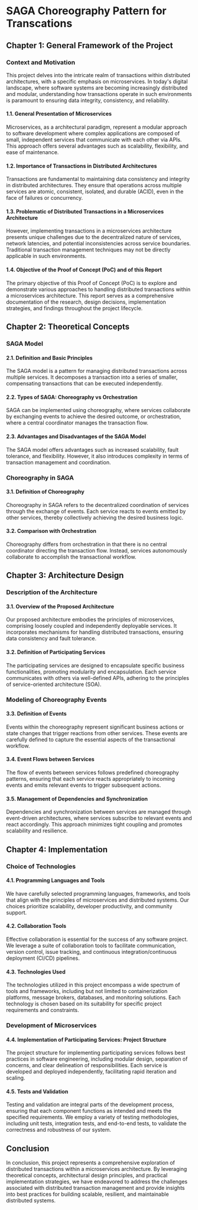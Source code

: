 # SAGA  Choreography Pattern for Transcations 
## Chapter 1: General Framework of the Project

### Context and Motivation
This project delves into the intricate realm of transactions within distributed architectures, with a specific emphasis on microservices. In today's digital landscape, where software systems are becoming increasingly distributed and modular, understanding how transactions operate in such environments is paramount to ensuring data integrity, consistency, and reliability.

#### 1.1. General Presentation of Microservices
Microservices, as a architectural paradigm, represent a modular approach to software development where complex applications are composed of small, independent services that communicate with each other via APIs. This approach offers several advantages such as scalability, flexibility, and ease of maintenance.

#### 1.2. Importance of Transactions in Distributed Architectures
Transactions are fundamental to maintaining data consistency and integrity in distributed architectures. They ensure that operations across multiple services are atomic, consistent, isolated, and durable (ACID), even in the face of failures or concurrency.

#### 1.3. Problematic of Distributed Transactions in a Microservices Architecture
However, implementing transactions in a microservices architecture presents unique challenges due to the decentralized nature of services, network latencies, and potential inconsistencies across service boundaries. Traditional transaction management techniques may not be directly applicable in such environments.

#### 1.4. Objective of the Proof of Concept (PoC) and of this Report
The primary objective of this Proof of Concept (PoC) is to explore and demonstrate various approaches to handling distributed transactions within a microservices architecture. This report serves as a comprehensive documentation of the research, design decisions, implementation strategies, and findings throughout the project lifecycle.

## Chapter 2: Theoretical Concepts

### SAGA Model

#### 2.1. Definition and Basic Principles
The SAGA model is a pattern for managing distributed transactions across multiple services. It decomposes a transaction into a series of smaller, compensating transactions that can be executed independently.

#### 2.2. Types of SAGA: Choreography vs Orchestration
SAGA can be implemented using choreography, where services collaborate by exchanging events to achieve the desired outcome, or orchestration, where a central coordinator manages the transaction flow.

#### 2.3. Advantages and Disadvantages of the SAGA Model
The SAGA model offers advantages such as increased scalability, fault tolerance, and flexibility. However, it also introduces complexity in terms of transaction management and coordination.

### Choreography in SAGA

#### 3.1. Definition of Choreography
Choreography in SAGA refers to the decentralized coordination of services through the exchange of events. Each service reacts to events emitted by other services, thereby collectively achieving the desired business logic.

#### 3.2. Comparison with Orchestration
Choreography differs from orchestration in that there is no central coordinator directing the transaction flow. Instead, services autonomously collaborate to accomplish the transactional workflow.

## Chapter 3: Architecture Design

### Description of the Architecture

#### 3.1. Overview of the Proposed Architecture
Our proposed architecture embodies the principles of microservices, comprising loosely coupled and independently deployable services. It incorporates mechanisms for handling distributed transactions, ensuring data consistency and fault tolerance.

#### 3.2. Definition of Participating Services
The participating services are designed to encapsulate specific business functionalities, promoting modularity and encapsulation. Each service communicates with others via well-defined APIs, adhering to the principles of service-oriented architecture (SOA).

### Modeling of Choreography Events

#### 3.3. Definition of Events
Events within the choreography represent significant business actions or state changes that trigger reactions from other services. These events are carefully defined to capture the essential aspects of the transactional workflow.

#### 3.4. Event Flows between Services
The flow of events between services follows predefined choreography patterns, ensuring that each service reacts appropriately to incoming events and emits relevant events to trigger subsequent actions.

#### 3.5. Management of Dependencies and Synchronization
Dependencies and synchronization between services are managed through event-driven architectures, where services subscribe to relevant events and react accordingly. This approach minimizes tight coupling and promotes scalability and resilience.

## Chapter 4: Implementation

### Choice of Technologies

#### 4.1. Programming Languages and Tools
We have carefully selected programming languages, frameworks, and tools that align with the principles of microservices and distributed systems. Our choices prioritize scalability, developer productivity, and community support.

#### 4.2. Collaboration Tools
Effective collaboration is essential for the success of any software project. We leverage a suite of collaboration tools to facilitate communication, version control, issue tracking, and continuous integration/continuous deployment (CI/CD) pipelines.

#### 4.3. Technologies Used
The technologies utilized in this project encompass a wide spectrum of tools and frameworks, including but not limited to containerization platforms, message brokers, databases, and monitoring solutions. Each technology is chosen based on its suitability for specific project requirements and constraints.

### Development of Microservices

#### 4.4. Implementation of Participating Services: Project Structure
The project structure for implementing participating services follows best practices in software engineering, including modular design, separation of concerns, and clear delineation of responsibilities. Each service is developed and deployed independently, facilitating rapid iteration and scaling.

#### 4.5. Tests and Validation
Testing and validation are integral parts of the development process, ensuring that each component functions as intended and meets the specified requirements. We employ a variety of testing methodologies, including unit tests, integration tests, and end-to-end tests, to validate the correctness and robustness of our system.

## Conclusion

In conclusion, this project represents a comprehensive exploration of distributed transactions within a microservices architecture. By leveraging theoretical concepts, architectural design principles, and practical implementation strategies, we have endeavored to address the challenges associated with distributed transaction management and provide insights into best practices for building scalable, resilient, and maintainable distributed systems.

